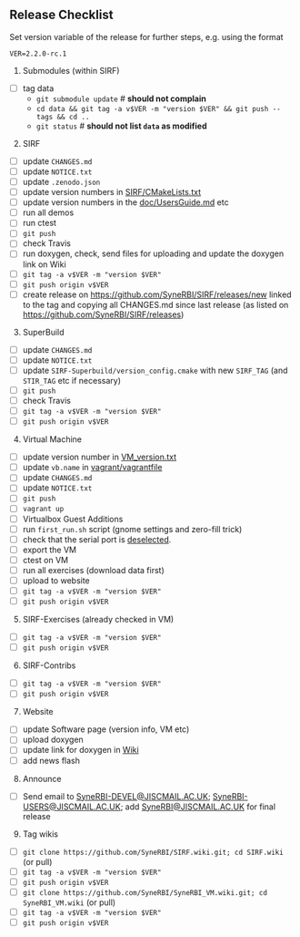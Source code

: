## Release Checklist
Set version variable of the release for further steps, e.g. using the format
```
VER=2.2.0-rc.1
```

1. Submodules (within SIRF)
  - [ ] tag data
    + `git submodule update` # **should not complain**
    + `cd data && git tag -a v$VER -m "version $VER" && git push --tags && cd ..`
    + `git status`  # **should not list `data` as modified**
2. SIRF
  - [ ] update `CHANGES.md`
  - [ ] update `NOTICE.txt`
  - [ ] update `.zenodo.json`
  - [ ] update version numbers in [SIRF/CMakeLists.txt](https://github.com/SyneRBI/SIRF/blob/master/CMakeLists.txt)
  - [ ] update version numbers in the [doc/UsersGuide.md](https://github.com/SyneRBI/SIRF/blob/master/doc/UserGuide.md) etc
  - [ ] run all demos
  - [ ] run ctest
  - [ ] `git push`
  - [ ] check Travis
  - [ ] run doxygen, check, send files for uploading and update the doxygen link on Wiki
  - [ ] `git tag -a v$VER -m "version $VER"`
  - [ ] `git push origin v$VER`
  - [ ] create release on https://github.com/SyneRBI/SIRF/releases/new linked to the tag and copying all CHANGES.md since last release (as listed on https://github.com/SyneRBI/SIRF/releases)
3. SuperBuild
  - [ ] update `CHANGES.md`
  - [ ] update `NOTICE.txt`
  - [ ] update `SIRF-Superbuild/version_config.cmake` with new `SIRF_TAG` (and `STIR_TAG` etc if necessary)
  - [ ] `git push`
  - [ ] check Travis
  - [ ] `git tag -a v$VER -m "version $VER"`
  - [ ] `git push origin v$VER`
4. Virtual Machine
  - [ ] update version number in [VM_version.txt](https://github.com/SyneRBI/SyneRBI_VM/blob/master/VM_version.txt)
  - [ ] update `vb.name` in [vagrant/vagrantfile](https://github.com/SyneRBI/SyneRBI_VM/blob/master/vagrant/Vagrantfile)
  - [ ] update `CHANGES.md`
  - [ ] update `NOTICE.txt`
  - [ ] `git push`
  - [ ] `vagrant up`
  - [ ] Virtualbox Guest Additions
  - [ ] run `first_run.sh` script (gnome settings and zero-fill trick)
  - [ ] check that the serial port is [deselected](https://github.com/SyneRBI/SyneRBI_VM/blob/master/vagrant/README.md#notes-about-ubuntu-box-for-version-100).
  - [ ] export the VM
  - [ ] ctest on VM
  - [ ] run all exercises (download data first)
  - [ ] upload to website
  - [ ] `git tag -a v$VER -m "version $VER"`
  - [ ] `git push origin v$VER`
5. SIRF-Exercises (already checked in VM)
  - [ ] `git tag -a v$VER -m "version $VER"`
  - [ ] `git push origin v$VER`
6. SIRF-Contribs
  - [ ] `git tag -a v$VER -m "version $VER"`
  - [ ] `git push origin v$VER`
7. Website
  - [ ] update Software page (version info, VM etc)
  - [ ] upload doxygen
  - [ ] update link for doxygen in [Wiki](https://github.com/SyneRBI/SIRF/wiki/Software-Documentation)
  - [ ] add news flash
8. Announce
  - [ ] Send email to SyneRBI-DEVEL@JISCMAIL.AC.UK; SyneRBI-USERS@JISCMAIL.AC.UK; add SyneRBI@JISCMAIL.AC.UK for final release
9. Tag wikis
  - [ ] `git clone https://github.com/SyneRBI/SIRF.wiki.git; cd SIRF.wiki` (or pull)
  - [ ] `git tag -a v$VER -m "version $VER"`
  - [ ] `git push origin v$VER`
  - [ ] `git clone https://github.com/SyneRBI/SyneRBI_VM.wiki.git; cd SyneRBI_VM.wiki` (or pull)
  - [ ] `git tag -a v$VER -m "version $VER"`
  - [ ] `git push origin v$VER`
